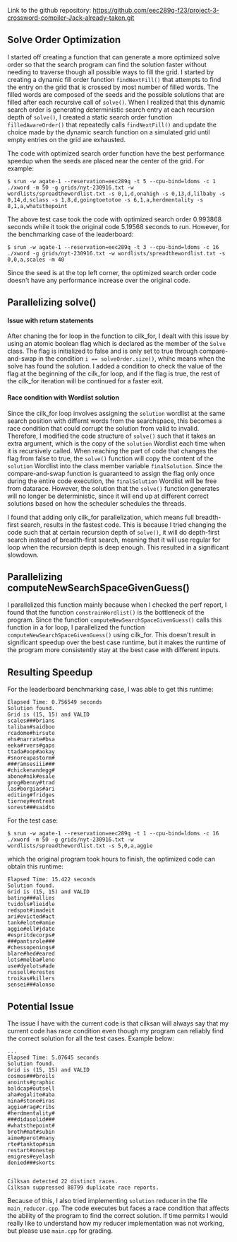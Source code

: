 Link to the github repository: https://github.com/eec289q-f23/project-3-crossword-compiler-Jack-already-taken.git

## Solve Order Optimization
I started off creating a function that can generate a more optimized solve order so that the search program can find the solution faster without needing to traverse though all possible ways to fill the grid. I started by creating a dynamic fill order function ```findNextFill()``` that attempts to find the entry on the grid that is crossed by most number of filled words. The filled words are composed of the seeds and the possible solutions that are filled after each recursive call of ```solve()```. When I realized that this dynamic search order is generating deterministic search entry at each recursion depth of ```solve()```, I created a static search order function ```filledAwareOrder()``` that repeatedly calls ```findNextFill()``` and update the choice made by the dynamic search function on a simulated grid until empty entries on the grid are exhausted.

The code with optimized search order function have the best performance speedup when the seeds are placed near the center of the grid. For example:
```console
$ srun -w agate-1 --reservation=eec289q -t 5 --cpu-bind=ldoms -c 1 ./xword -m 50 -g grids/nyt-230916.txt -w wordlists/spreadthewordlist.txt -s 0,1,d,onahigh -s 0,13,d,lilbaby -s 0,14,d,sclass -s 1,8,d,goingtoetotoe -s 6,1,a,herdmentality -s 8,1,a,whatsthepoint
```
The above test case took the code with optimized search order 0.993868 seconds while it took the original code 5.19568 seconds to run. However, for the benchmarking case of the leaderboard:
```console
$ srun -w agate-1 --reservation=eec289q -t 3 --cpu-bind=ldoms -c 16 ./xword -g grids/nyt-230916.txt -w wordlists/spreadthewordlist.txt -s 0,0,a,scales -m 40
```
Since the seed is at the top left corner, the optimized search order code doesn't have any performance increase over the original code.

## Parallelizing solve()
#### Issue with return statements
After chaning the for loop in the function to cilk_for, I dealt with this issue by using an atomic boolean flag which is declared as the member of the ```Solve``` class. The flag is initialized to false and is only set to true through compare-and-swap in the condition ```i == solveOrder.size()```, whihc means when the solve has found the solution. I added a condition to check the value of the flag at the beginning of the cilk_for loop, and if the flag is true, the rest of the cilk_for iteration will be continued for a faster exit.

#### Race condition with Wordlist solution
Since the cilk_for loop involves assigning the ```solution``` wordlist at the same search position with differnt words from the searchspace, this becomes a race condition that could corrupt the solution from valid to invalid. Therefore, I modified the code structure of ```solve()``` such that it takes an extra argument, which is the copy of the ```solution``` Wordlist each time when it is recursively called. When reaching the part of code that changes the flag from false to true, the ```solve()``` function will copy the content of the ```solution``` Wordlist into the class member variable ```finalSolution```. Since the compare-and-swap function is guaranteed to assign the flag only once during the entire code execution, the ```finalSolution``` Wordlist will be free from datarace. However, the solution that the ```solve()``` function generates will no longer be deterministic, since it will end up at different correct solutions based on how the scheduler schedules the threads.

I found that adding only cilk_for parallelization, which means full breadth-first search, results in the fastest code. This is because I tried changing the code such that at certain recursion depth of ```solve()```, it will do depth-first search instead of breadth-first search, meaning that it will use regular for loop when the recursion depth is deep enough. This resulted in a significant slowdown.

## Parallelizing computeNewSearchSpaceGivenGuess()
I parallelized this function mainly because when I checked the perf report, I found that the function ```constrainWordlist()``` is the bottleneck of the program. Since the function ```computeNewSearchSpaceGivenGuess()``` calls this function in a for loop, I parallelized the function ```computeNewSearchSpaceGivenGuess()``` using cilk_for. This doesn't result in significant speedup over the best case runtime, but it makes the runtime of the program more consistently stay at the best case with different inputs.

## Resulting Speedup
For the leaderboard benchmarking case, I was able to get this runtime:
```
Elapsed Time: 0.756549 seconds
Solution found.
Grid is (15, 15) and VALID
scales###brians
taliban#saidboo
rcadome#hirsute
ehs#narrate#bsa
eeka#rvers#gaps
ttada#oop#aokay
#snoreupastorm#
###ramsesiii###
#chickenandegg#
abone#nik#esale
grog#benny#trad
las#borgias#ari
editing#fridges
tierney#entreat
sorest###saidto
```
For the test case:
```console
$ srun -w agate-1 --reservation=eec289q -t 1 --cpu-bind=ldoms -c 16 ./xword -m 50 -g grids/nyt-230916.txt -w wordlists/spreadthewordlist.txt -s 5,0,a,aggie
```
which the original program took hours to finish, the optimized code can obtain this runtime:
```
Elapsed Time: 15.422 seconds
Solution found.
Grid is (15, 15) and VALID
bating###allies
tvidols#lieidle
redspot#imadeit
ari#evicted#act
tank#elote#amie
aggie#ell#jdate
#espritdecorps#
###pantsrole###
#chessopenings#
blare#hed#eared
lots#melba#leno
use#dyelots#ade
russell#orestes
troikas#killers
sensei###alonso
```

## Potential Issue
The issue I have with the current code is that cilksan will always say that my current code has race condition even though my program can reliably find the correct solution for all the test cases. Example below:
```console
...
Elapsed Time: 5.07645 seconds
Solution found.
Grid is (15, 15) and VALID
cosmos###broils
anoints#graphic
baldcap#outsell
aha#egalite#aba
nina#stone#iras
aggie#rag#cribs
#herdmentality#
###didasolid###
#whatsthepoint#
broth#mat#subin
aime#perot#many
rte#tanktop#sim
restart#onestep
emigres#eyelash
denied###skorts


Cilksan detected 22 distinct races.
Cilksan suppressed 88799 duplicate race reports.
```
Because of this, I also tried implementing ```solution``` reducer in the file ```main_reducer.cpp```. The code executes but faces a race condition that affects the ability of the program to find the correct solution. If time permits I would really like to understand how my reducer implementation was not working, but please use ```main.cpp``` for grading.